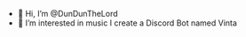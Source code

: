 - 👋 Hi, I’m @DunDunTheLord
- 👀 I’m interested in music
I create a Discord Bot named Vinta

<!---
DunDunTheLord/DunDunTheLord is a ✨ special ✨ repository because its `README.md` (this file) appears on your GitHub profile.
You can click the Preview link to take a look at your changes.
--->

